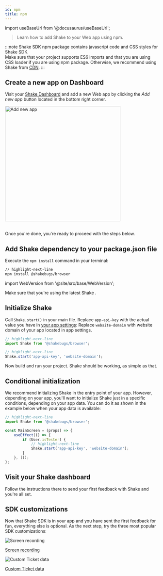 ```yaml
---
id: npm
title: npm
---
```

import useBaseUrl from '@docusaurus/useBaseUrl';

> Learn how to add Shake to your Web app using npm.

:::note
Shake SDK npm package contains javascript code and CSS styles for Shake SDK.  
Make sure that your project supports ES6 imports and that you are using CSS loader if you are using npm package. Otherwise, we recommend using Shake from [CDN](/docs/web/install/cdn).
:::

## Create a new app on Dashboard

Visit your [Shake Dashboard](https://app.shakebugs.com) and add a new Web app by clicking the *Add new app* button located in the bottom right corner.

<table class="media-container media-container-highlighted mt-40 mb-40">
<img
  alt="Add new app"
  width="380"
  src={useBaseUrl('img/add-new-app-button.png')}
/>
</table>

Once you're done, you're ready to proceed with the steps below.

## Add Shake dependency to your package.json file

Execute the `npm install` command in your terminal:

```bash title="Terminal"
// highlight-next-line
npm install @shakebugs/browser
```

import WebVersion from '@site/src/base/WebVersion';

Make sure that you're using the latest Shake <WebVersion/>.

## Initialize Shake

Call `Shake.start()` in your main file.
Replace `app-api-key` with the actual value you have in [your app settings](https://app.shakebugs.com/administration/apps):
Replace `website-domain` with website domain of your app located in app settings.

```js title="index.js"
// highlight-next-line
import Shake from '@shakebugs/browser';

// highlight-next-line
Shake.start('app-api-key', 'website-domain');
```

Now build and run your project. Shake should be working, as simple as that.

## Conditional initialization

We recommend initializing Shake in the entry point of your app.
However, depending on your app, you'll want to initialize Shake just in a specific conditions, depending on your app data.
You can do it as shown in the example below when your app data is available:

```js title="MainScreen.js"
// highlight-next-line
import Shake from '@shakebugs/browser';

const MainScreen = (props) => {
	useEffect(() => {
		if (User.isTester) {
			// highlight-next-line
            Shake.start('app-api-key', 'website-domain');
		}
	}, []);
};
```

## Visit your Shake dashboard

Follow the instructions there to send your first feedback with Shake and you're all set.

## SDK customizations

Now that Shake SDK is in your app and you have sent the first feedback for fun, everything else is optional.
As the next step, try the three most popular SDK customizations:

<div class="featuresList">
    <div>
        <img src="/docs/img/screen-recording@2x.png" alt="Screen recording"/>
        <p><a href="/docs/web/configuration-and-data/screen-recording/">Screen recording</a></p>
    </div>
    <div>
        <img src="/docs/img/feature-custom-ticket-data@2x.png" alt="Custom Ticket data"/>
        <p><a href="/docs/web/configuration-and-data/ticket-metadata/">Custom Ticket data</a></p>
    </div>
</div>

